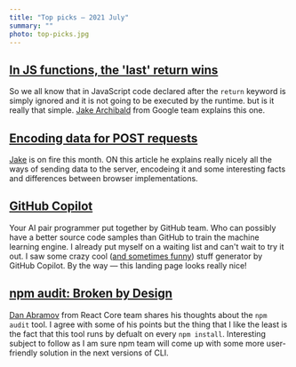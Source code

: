 ```yaml
---
title: "Top picks — 2021 July"
summary: ""
photo: top-picks.jpg
---
```


## [In JS functions, the 'last' return wins](https://jakearchibald.com/2021/last-return-wins/)

So we all know that in JavaScript code declared after the `return` keyword is simply ignored and it is not going to be executed by the runtime. but is it really that simple. [Jake Archibald](https://twitter.com/jaffathecake) from Google team explains this one.

## [Encoding data for POST requests](https://jakearchibald.com/2021/encoding-data-for-post-requests/)

[Jake](https://twitter.com/jaffathecake) is on fire this month. ON this article he explains really nicely all the ways of sending data to the server, encodeing it and some interesting facts and differences between browser implementations.

## [GitHub Copilot](https://copilot.github.com)

Your AI pair programmer put together by GitHub team. Who can possibly have a better source code samples than GitHub to train the machine learning engine. I already put myself on a waiting list and can't wait to try it out. I saw some crazy cool ([and sometimes funny](https://twitter.com/lydiahallie/status/1410321569113649152)) stuff generator by GitHub Copilot. By the way — this landing page looks really nice!

## [npm audit: Broken by Design](https://overreacted.io/npm-audit-broken-by-design/)

[Dan Abramov](https://mobile.twitter.com/dan_abramov) from React Core team shares his thoughts about the `npm audit` tool. I agree with some of his points but the thing that I like the least is the fact that this tool runs by defualt on every `npm install`. Interesting subject to follow as I am sure npm team will come up with some more user-friendly solution in the next versions of CLI.
